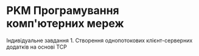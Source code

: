 # PKM Програмування комп'ютерних мереж
Індивідуальне завдання 1. Створення однопотокових клієнт-серверних додатків на основі TCP
